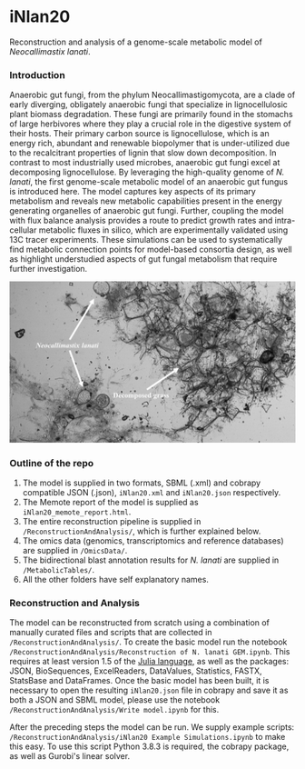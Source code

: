 # iNlan20
 Reconstruction and analysis of a genome-scale metabolic model of *Neocallimastix lanati*.
 
 ### Introduction
Anaerobic gut fungi, from the phylum Neocallimastigomycota, are a clade of early diverging, obligately anaerobic fungi that specialize in lignocellulosic plant biomass degradation. These fungi are primarily found in the stomachs of large herbivores where they play a crucial role in the digestive system of their hosts. Their primary carbon source is lignocellulose, which is an energy rich, abundant and renewable biopolymer that is under-utilized due to the recalcitrant properties of lignin that slow down decomposition. In contrast to most industrially used microbes, anaerobic gut fungi excel at decomposing lignocellulose. By leveraging the high-quality genome of *N. lanati*, the first genome-scale metabolic model of an anaerobic gut fungus is introduced here. The model captures key aspects of its primary metabolism and reveals new metabolic capabilities present in the energy generating organelles of anaerobic gut fungi. Further, coupling the model with flux balance analysis provides a route to predict growth rates and intra-cellular metabolic fluxes in silico, which are experimentally validated using 13C tracer experiments. These simulations can be used to systematically find metabolic connection points for model-based consortia design, as well as highlight understudied aspects of gut fungal metabolism that require further investigation.
 
![N. lanati](/Miscellaneous/nlanimg.jpg)

### Outline of the repo
1) The model is supplied in two formats, SBML (.xml) and cobrapy compatible JSON (.json), `iNlan20.xml` and `iNlan20.json` respectively.
2) The Memote report of the model is supplied as `iNlan20_memote_report.html`.
3) The entire reconstruction pipeline is supplied in `/ReconstructionAndAnalysis/`, which is further explained below.
4) The omics data (genomics, transcriptomics and reference databases) are supplied in `/OmicsData/`.
5) The bidirectional blast annotation results for *N. lanati* are supplied in `/MetabolicTables/`.
6) All the other folders have self explanatory names.

### Reconstruction and Analysis
The model can be reconstructed from scratch using a combination of manually curated files and scripts that are collected in `/ReconstructionAndAnalysis/`. To create the basic model run the notebook `/ReconstructionAndAnalysis/Reconstruction of N. lanati GEM.ipynb`. This requires at least version 1.5 of the [Julia language](https://julialang.org/), as well as the packages: JSON, BioSequences, ExcelReaders, DataValues, Statistics, FASTX, StatsBase and DataFrames. Once the basic model has been built, it is necessary to open the resulting `iNlan20.json` file in cobrapy and save it as both a JSON and SBML model, please use the notebook `/ReconstructionAndAnalysis/Write model.ipynb` for this. 

After the preceding steps the model can be run. We supply example scripts: `/ReconstructionAndAnalysis/iNlan20 Example Simulations.ipynb` to make this easy. To use this script Python 3.8.3 is required, the cobrapy package, as well as Gurobi's linear solver.
